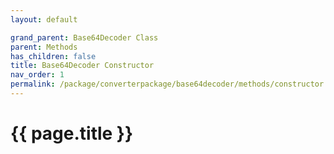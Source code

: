 ```yaml
---
layout: default

grand_parent: Base64Decoder Class
parent: Methods
has_children: false
title: Base64Decoder Constructor
nav_order: 1
permalink: /package/converterpackage/base64decoder/methods/constructor
---
```

# {{ page.title }}